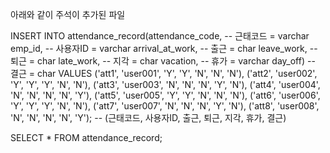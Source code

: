 
아래와 같이 주석이 추가된 파일

INSERT INTO
		   attendance_record(attendance_code,     -- 근태코드 = varchar
                             emp_id,          -- 사용자ID = varchar
                             arrival_at_work, -- 출근 = char
                             leave_work,      -- 퇴근 = char
                             late_work,       -- 지각 = char
			     vacation,        -- 휴가  = varchar
                             day_off)         -- 결근 = char
		VALUES     ('att1', 'user001', 'Y', 'Y', 'N', 'N', 'N'), 
			   ('att2', 'user002', 'Y', 'Y', 'Y', 'N', 'N'),
                           ('att3', 'user003', 'N', 'N', 'N', 'Y', 'N'),
                           ('att4', 'user004', 'N', 'N', 'N', 'N', 'Y'),
                           ('att5', 'user005', 'Y', 'Y', 'N', 'N', 'N'),
		           ('att6', 'user006', 'Y', 'Y', 'Y', 'N', 'N'),
                           ('att7', 'user007', 'N', 'N', 'N', 'Y', 'N'),
                           ('att8', 'user008', 'N', 'N', 'N', 'N', 'Y');
    			-- (근태코드,  사용자ID,   출근, 퇴근, 지각, 휴가, 결근)

SELECT * FROM attendance_record;


